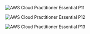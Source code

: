![AWS Cloud Practitioner Essential P11](https://user-images.githubusercontent.com/37682970/112233561-05712080-8c7e-11eb-8933-39041da27ed0.png)

![AWS Cloud Practitioner Essential P12](https://user-images.githubusercontent.com/37682970/112233569-099d3e00-8c7e-11eb-9664-164599b584e8.png)

![AWS Cloud Practitioner Essential P13](https://user-images.githubusercontent.com/37682970/112233577-0e61f200-8c7e-11eb-8555-bec6e4427928.png)

